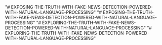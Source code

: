 "# EXPOSING-THE-TRUTH-WITH-FAKE-NEWS-DETECTION-POWERED-WITH-NATURAL-LANGUAGE-PROCESSING" 
"# EXPOSING-THE-TRUTH-WITH-FAKE-NEWS-DETECTION-POWERED-WITH-NATURAL-LANGUAGE-PROCESSING" 
"# EXPLORING-THE-TRUTH-WITH-FAKE-NEWS-DETECTION-POWERED-WITH-NATURAL-LANGUAGE-PROCESSING" 
"# EXPLORING-THE-TRUTH-WITH-FAKE-NEWS-DETECTION-POWERED-WITH-NATURAL-LANGUAGE-PROCESSING" 
